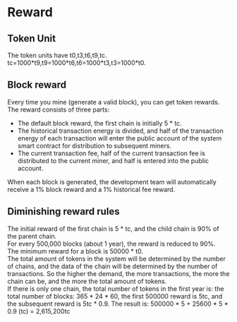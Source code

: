 # Reward

## Token Unit

The token units have t0,t3,t6,t9,tc.  
tc=1000\*t9,t9=1000\*t6,t6=1000\*t3,t3=1000\*t0.

## Block reward

Every time you mine (generate a valid block), you can get token rewards.  
The reward consists of three parts:  

* The default block reward, the first chain is initially 5 \* tc.
* The historical transaction energy is divided, and half of the transaction energy of each transaction will enter the public account of the system smart contract for distribution to subsequent miners.
* The current transaction fee, half of the current transaction fee is distributed to the current miner, and half is entered into the public account.

When each block is generated, the development team will automatically receive a 1% block reward and a 1% historical fee reward.

## Diminishing reward rules

The initial reward of the first chain is 5 \* tc, and the child chain is 90% of the parent chain.  
For every 500,000 blocks (about 1 year), the reward is reduced to 90%.  
The minimum reward for a block is 50000 \* t0.  
The total amount of tokens in the system will be determined by the number of chains, and the data of the chain will be determined by the number of transactions. So the higher the demand, the more transactions, the more the chain can be, and the more the total amount of tokens.  
If there is only one chain, the total number of tokens in the first year is: the total number of blocks: 365 \* 24 \* 60, the first 500000 reward is 5tc, and the subsequent reward is 5tc \* 0.9. The result is: 500000 \* 5 + 25600 \* 5 \* 0.9 (tc) = 2,615,200tc
